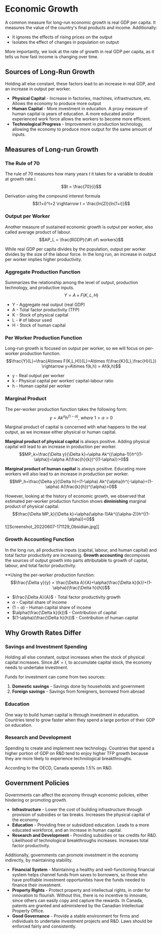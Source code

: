 # Economic Growth
A common measure for long-run economic growth is real GDP per capita. It measures the value of the country's final products and income. Additionally:
* It ignores the effects of rising prices on the output
* Isolates the effect of changes in population on output

More importantly, we look at the rate of growth in real GDP per capita, as it tells us how fast income is changing over time.

## Sources of Long-Run Growth
Holding all else constant, these factors lead to an increase in real GDP, and an increase in output per worker.
* **Physical Capital** - Increase in factories, machines, infrastructure, etc. Allows the economy to produce more output
* **Human Capital** - More investment in education. A proxy measure of human capital is years of education. A more educated and/or experienced work force allows the workers to become more efficient.
* **Technological Progress** - Improvement in production technology, allowing the economy to produce more output for the same amount of inputs. 

## Measures of Long-run Growth
### The Rule of 70
The rule of 70 measures how many years $t$ it takes for a variable to double at growth rate $i$.
$$t = \frac{70}{i}$$

Derivation using the compound interest formula
$$(1+i)^t=2 \rightarrow t = \frac{ln(2)}{ln(1+i)}$$

### Output per Worker
Another measure of sustained economic growth is output per worker, also called average product of labour.
$$AP_L = \frac{RGDP}{\#\ of\ workers}$$

While real GDP per capita divides by the population, output per worker divides by the size of the labour force. In the long run, an increase in output per worker implies higher productivity.

### Aggregate Production Function
Summarizes the relationship among the level of output, production technology, and productive inputs.
$$Y = A\times F(K,L,H)$$
* Y - Aggregate real output (real GDP)
* A - Total factor productivity (TFP)
* K - Stock of physical capital
* L - # of labour used
* H - Stock of human capital

### Per Worker Production Function
Long-run growth is focused on output per worker, so we will focus on per-worker production function.
$$\frac{Y}{L}=\frac{A\times F(K,L,H)}{L}=A\times f(\frac{K}{L},\frac{H}{L}) \rightarrow y=A\times f(k,h) = Af(k,h)$$
* y - Real output per worker
* k - Physical capital per worker/ capital-labour ratio
* h - Human capital per worker

### Marginal Product
The per-worker production function takes the following form:
$$y=Ak^\alpha h^{(1-\alpha)},\ where\ 1>\alpha>0$$

Marginal product of capital is concerned with what happens to the real output, as we increase either physical or human capital.

**Marginal product of physical capital** is always positive. Adding physical capital will lead to an increase in production per worker.
$$MP_k=\frac{\Delta y}{\Delta k}=\alpha Ak^{(\alpha-1)}h^{(1-\alpha)}=\alpha A(\frac{h}{k})^{(1-\alpha)}>0$$

**Marginal product of human capital** is always positive. Educating more workers will also lead to an increase in production per worker.
$$MP_h=\frac{\Delta y}{\Delta h}=(1-\alpha) Ak^{\alpha}h^{-\alpha}=(1-\alpha) A(\frac{k}{h})^{\alpha}>0$$

However, looking at the history of economic growth, we observed that estimated per-worker production function shows **diminishing** marginal product of physical capital.
$$\frac{\Delta MP_k}{\Delta k}=\alpha(\alpha-1)Ak^{(\alpha-2)}h^{(1-\alpha)}<0$$
![[Screenshot_20220607-171129_Obsidian.jpg]]

### Growth Accounting Function
In the long run, all productive inputs (capital, labour, and human capital) and total factor productivity are increasing. **Growth accounting** decomposes the sources of output growth into parts attributable to growth of capital, labour, and total factor productivity.

**Using the per-worker production function:
$$\frac{\Delta y}{y} = \frac{\Delta A}{A}+\alpha(\frac{\Delta k}{k})+(1-\alpha)(\frac{\Delta h}{h})$$
* $\frac{\Delta A}{A}$ - Total factor productivity growth
* $\alpha$ - Capital share of income
* $(1-\alpha)$ - Human capital share of income
* $\alpha(\frac{\Delta k}{k})$ - Contribution of capital
* $(1-\alpha)(\frac{\Delta h}{h})$ - Contribution of human capital

## Why Growth Rates Differ
### Savings and Investment Spending
Holding all else constant, output increases when the stock of physical capital increases. Since $\Delta K = I$, to accumulate capital stock, the economy needs to undertake investment.

Funds for investment can come from two sources:
1. **Domestic savings** - Savings done by households and government
2. **Foreign savings** - Savings from foreigners, borrowed from abroad

### Education
One way to build human capital is through investment in education. Countries tend to grow faster when they spend a large portion of their GDP on education.

### Research and Development
Spending to create and implement new technology. Countries that spend a higher portion of GDP on R&D tend to enjoy higher TFP growth because they are  more likely to experience technological breakthroughs.

According to the OECD, Canada spends $1.5\%$ on R&D. 

## Government Policies
Governments can affect the economy through economic policies, either hindering or promoting growth.
* **Infrastructure** - Lower the cost of building infrastructure through provision of subsidies or tax breaks. Increases the physical capital of the economy
* **Education** - Providing free or subsidized education. Leads to a more educated workforce, and an increase in human capital.
* **Research and Development** - Providing subsidies or tax credits for R&D. Likelihood of technological breakthroughs increases. Increases total factor productivity.

Additionally, governments can promote investment in the economy indirectly, by maintaining stability.
* **Financial System** - Maintaining a healthy and well-functioning financial system helps channel funds from saves to borrowers, so those who have profitable investment opportunities have the funds needed to finance their investment.
* **Property Rights** - Protect property and intellectual rights, in order for innovation to flourish. Without this, there is no incentive to innovate, since others can easily copy and capture the rewards. In Canada, patents are granted and administered by the Canadian Intellectual Property Office.
* **Good Governance** - Provide a stable environment for firms and individuals to undertake investment projects and R&D. Laws should be enforced fairly and consistently. 

